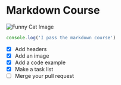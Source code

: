 # Markdown Course

![Funny Cat Image](https://static.wikia.nocookie.net/meme/images/1/1b/Pop_catt.jpg/revision/latest/scale-to-width-down/300?cb=20210722143809)

``` javascript
console.log('I pass the markdown course')
```

- [x] Add headers
- [x] Add an image
- [x] Add a code example
- [x] Make a task list
- [ ] Merge your pull request
